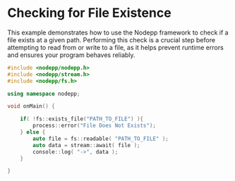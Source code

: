 # Checking for File Existence

This example demonstrates how to use the Nodepp framework to check if a file exists at a given path. Performing this check is a crucial step before attempting to read from or write to a file, as it helps prevent runtime errors and ensures your program behaves reliably.

```cpp
#include <nodepp/nodepp.h>
#include <nodepp/stream.h>
#include <nodepp/fs.h>

using namespace nodepp;

void onMain() {

    if( !fs::exists_file("PATH_TO_FILE") ){
        process::error("File Does Not Exists");
    } else {
        auto file = fs::readable( "PATH_TO_FILE" );
        auto data = stream::await( file );
        console::log( "->", data );
    }

}
```
